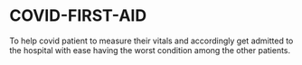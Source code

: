 # COVID-FIRST-AID
To help covid patient to measure their vitals and accordingly get admitted to the hospital with ease having the worst condition among the other patients.
